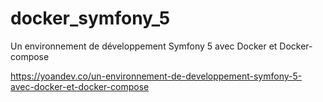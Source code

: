 # docker_symfony_5

Un environnement de développement Symfony 5 avec Docker et Docker-compose

https://yoandev.co/un-environnement-de-developpement-symfony-5-avec-docker-et-docker-compose
